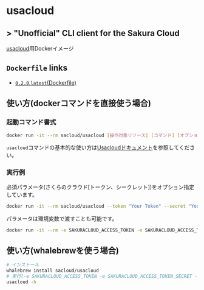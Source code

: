 # usacloud

## > "Unofficial" CLI client for the Sakura Cloud

[usacloud](https://github.com/sacloud/usacloud)用Dockerイメージ

## `Dockerfile` links

- [`0.2.0`,`latest`(Dockerfile)](https://github.com/sacloud/usacloud-docker/tree/master/)

## 使い方(dockerコマンドを直接使う場合)

### 起動コマンド書式

```bash
docker run -it --rm sacloud/usacloud [操作対象リソース] [コマンド] [オプション]
```

`usacloud`コマンドの基本的な使い方は[Usacloudドキュメント](https://sacloud.github.io/usacloud/)を参照してください。

### 実行例

必須パラメータ(さくらのクラウド[トークン、シークレット])をオプション指定しています。

```bash
docker run -it --rm sacloud/usacloud --token "Your Token" --secret "Your Secret" 
```

パラメータは環境変数で渡すことも可能です。

```bash
docker run -it --rm -e SAKURACLOUD_ACCESS_TOKEN -e SAKURACLOUD_ACCESS_TOKEN_SECRET sacloud/usacloud 
```

## 使い方(whalebrewを使う場合)

```bash
# インストール
whalebrew install sacloud/usacloud
# 実行(-e SAKURACLOUD_ACCESS_TOKEN -e SAKURACLOUD_ACCESS_TOKEN_SECRET -v $PWD:/workdir が指定されている状態となる)
usacloud -h
```
